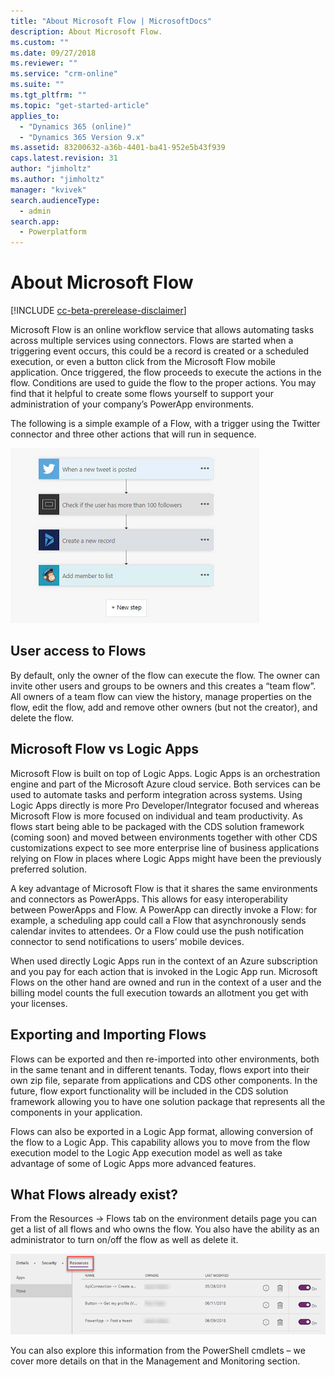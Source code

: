 ```yaml
---
title: "About Microsoft Flow | MicrosoftDocs"
description: About Microsoft Flow.
ms.custom: ""
ms.date: 09/27/2018
ms.reviewer: ""
ms.service: "crm-online"
ms.suite: ""
ms.tgt_pltfrm: ""
ms.topic: "get-started-article"
applies_to: 
  - "Dynamics 365 (online)"
  - "Dynamics 365 Version 9.x"
ms.assetid: 83200632-a36b-4401-ba41-952e5b43f939
caps.latest.revision: 31
author: "jimholtz"
ms.author: "jimholtz"
manager: "kvivek"
search.audienceType: 
  - admin
search.app: 
  - Powerplatform
---
```

# About Microsoft Flow

[!INCLUDE [cc-beta-prerelease-disclaimer](../includes/cc-beta-prerelease-disclaimer.md)]

Microsoft Flow is an online workflow service that allows automating tasks across multiple services using connectors. Flows are started when a triggering event occurs, this could be a record is created or a scheduled execution, or even a button click from the Microsoft Flow mobile application. Once triggered, the flow proceeds to execute the actions in the flow. Conditions are used to guide the flow to the proper actions. You may find that it helpful to create some flows yourself to support your administration of your company’s PowerApp environments.

The following is a simple example of a Flow, with a trigger using the Twitter connector and three other actions that will run in sequence.

![Sample flow](media/sample-flow.png "Sample flow")

## User access to Flows

By default, only the owner of the flow can execute the flow. The owner can invite other users and groups to be owners and this creates a “team flow”. All owners of a team flow can view the history, manage properties on the flow, edit the flow, add and remove other owners (but not the creator), and delete the flow.

## Microsoft Flow vs Logic Apps

Microsoft Flow is built on top of Logic Apps. Logic Apps is an orchestration engine and part of the Microsoft Azure cloud service. Both services can be used to automate tasks and perform integration across systems. Using Logic Apps directly is more Pro Developer/Integrator focused and whereas Microsoft Flow is more focused on individual and team productivity. As flows start being able to be packaged with the CDS solution framework (coming soon) and moved between environments together with other CDS customizations expect to see more enterprise line of business applications relying on Flow in places where Logic Apps might have been the previously preferred solution.

A key advantage of Microsoft Flow is that it shares the same environments and connectors as PowerApps. This allows for easy interoperability between PowerApps and Flow. A PowerApp can directly invoke a Flow: for example, a scheduling app could call a Flow that asynchronously sends calendar invites to attendees. Or a Flow could use the push notification connector to send notifications to users’ mobile devices.

When used directly Logic Apps run in the context of an Azure subscription and you pay for each action that is invoked in the Logic App run. Microsoft Flows on the other hand are owned and run in the context of a user and the billing model counts the full execution towards an allotment you get with your licenses.

## Exporting and Importing Flows

Flows can be exported and then re-imported into other environments, both in the same tenant and in different tenants. Today, flows export into their own zip file, separate from applications and CDS other components. In the future, flow export functionality will be included in the CDS solution framework allowing you to have one solution package that represents all the components in your application.

Flows can also be exported in a Logic App format, allowing conversion of the flow to a Logic App. This capability allows you to move from the flow execution model to the Logic App execution model as well as take advantage of some of Logic Apps more advanced features.

## What Flows already exist?

From the Resources -> Flows tab on the environment details page you can get a list of all flows and who owns the flow. You also have the ability as an administrator to turn on/off the flow as well as delete it.

![See flow list](media/see-flow-list.png "See flow list")

You can also explore this information from the PowerShell cmdlets – we cover more details on that in the Management and Monitoring section.
